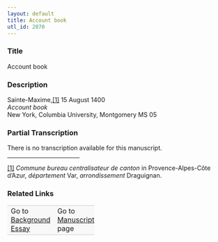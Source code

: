 ```yaml
---  
layout: default  
title: Account book  
utl_id: 2070
---
```


### Title

Account book


### Description

<p>Sainte-Maxime,<a href="#_ftn1" name="_ftnref1" title="" id="_ftnref1">[1]</a> 15 August 1400<br /><em>Account book</em><br />
New York, Columbia University, Montgomery MS 05</p>



### Partial Transcription

<p>There is no transcription available for this manuscript.</p>
<div>
<hr align="left" size="1" width="33%" /><div id="ftn1"><a href="#_ftnref1" name="_ftn1" title="" id="_ftn1">[1]</a> <em>Commune bureau centralisateur de canton</em> in Provence-Alpes-Côte d’Azur, <em>département</em> Var, <em>arrondissement</em> Draguignan.</div>
</div>



### Related Links

<table border="0.5" cellpadding="1" cellspacing="1" style="width: 200px; background-color:#F8F8F8;">
    <tbody style="border-color:#ccc">
        <tr style="border-color:#ccc">
            <td>Go to <a href="https://french.newberry.t-pen.org/essay/2070" target="_blank">Background Essay</a></td>
            <td>Go to <a href="https://french.newberry.t-pen.org/www/record.html?id=2070" target="_blank">Manuscript</a> page</td>
        </tr>
    </tbody>
</table>
